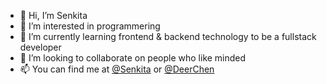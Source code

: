- 👋 Hi, I’m Senkita
- 👀 I’m interested in programmering
- 🌱 I’m currently learning frontend & backend technology to be a fullstack developer
- 💞️ I’m looking to collaborate on people who like minded
- 📫 You can find me at [@Senkita](https://github.com/Senkita) or [@DeerChen](http://github.com/DeerChen)
